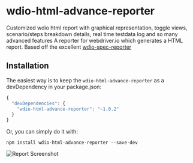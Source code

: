 # wdio-html-advance-reporter
Customized wdio html report with graphical representation, toggle views, scenario/steps breakdown details, real time testdata log and so many advanced features
A reporter for webdriver.io which generates a HTML report.
Based off the excellent [wdio-spec-reporter](https://www.npmjs.com/package/wdio-spec-reporter)

## Installation

The easiest way is to keep the `wdio-html-advance-reporter` as a devDependency in your package.json:

```javascript
{
  "devDependencies": {
    "wdio-html-advance-reporter": "~1.0.2"
  }
}
```

Or, you can simply do it with:

```
npm install wdio-html-advance-reporter --save-dev
```

![Report Screenshot](wdio-report.jpg)
